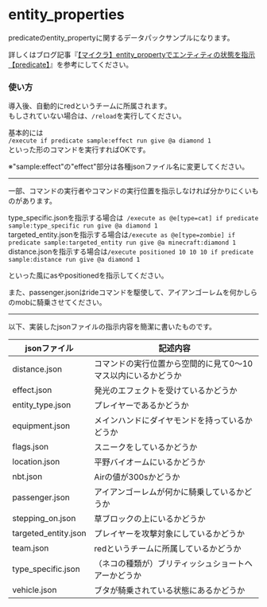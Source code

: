 # entity_properties
predicateのentity_propertyに関するデータパックサンプルになります。

詳しくはブログ記事『[【マイクラ】entity_propertyでエンティティの状態を指示【predicate】](https://natsumake.com/entity_property/)』を参考にしてください。

<h3>使い方</h3>

導入後、自動的にredというチームに所属されます。<br>
もしされていない場合は、```/reload```を実行してください。

基本的には<br>
```/execute if predicate sample:effect run give @a diamond 1```<br>
といった形のコマンドを実行すればOKです。

※"sample:effect"の"effect"部分は各種jsonファイル名に変更してください。

***

一部、コマンドの実行者やコマンドの実行位置を指示しなければ分かりにくいものがあります。

type_specific.jsonを指示する場合は``` /execute as @e[type=cat] if predicate sample:type_specific run give @a diamond 1```<br>
targeted_entity.jsonを指示する場合は```/execute as @e[type=zombie] if predicate sample:targeted_entity run give @a minecraft:diamond 1```<br>
distance.jsonを指示する場合は```/execute positioned 10 10 10 if predicate sample:distance run give @a diamond 1```

といった風にasやpositionedを指示してください。

また、passenger.jsonはrideコマンドを駆使して、アイアンゴーレムを何かしらのmobに騎乗させてください。

***

以下、実装したjsonファイルの指示内容を簡潔に書いたものです。

|jsonファイル|記述内容|
-|-
| distance.json | コマンドの実行位置から空間的に見て0～10マス以内にいるかどうか |
| effect.json | 発光のエフェクトを受けているかどうか |
| entity_type.json | プレイヤーであるかどうか |
| equipment.json | メインハンドにダイヤモンドを持っているかどうか |
| flags.json | スニークをしているかどうか |
| location.json | 平野バイオームにいるかどうか |
| nbt.json | Airの値が300sかどうか |
| passenger.json | アイアンゴーレムが何かに騎乗しているかどうか |
| stepping_on.json | 草ブロックの上にいるかどうか |
| targeted_entity.json | プレイヤーを攻撃対象にしているかどうか |
| team.json | redというチームに所属しているかどうか |
| type_specific.json | （ネコの種類が）ブリティッシュショートヘアーかどうか |
| vehicle.json | ブタが騎乗されている状態にあるかどうか |

